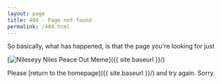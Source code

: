 ```yaml
---
layout: page
title: 404 - Page not found
permalink: /404.html
---
```


So basically, what has happened, is that the page you're looking for just

[<img src="{{ site.baseurl }}/images/A-Better-404.gif" alt="Nileseyy Niles Peace Out Meme" />]({{ site.baseurl }}/)

Please [return to the homepage]({{ site.baseurl }}/) and try again. Sorry.
